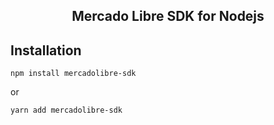 <h2 align="center">Mercado Libre SDK for Nodejs</h2>

## Installation

```shell
npm install mercadolibre-sdk
```

or

```shell
yarn add mercadolibre-sdk
```
